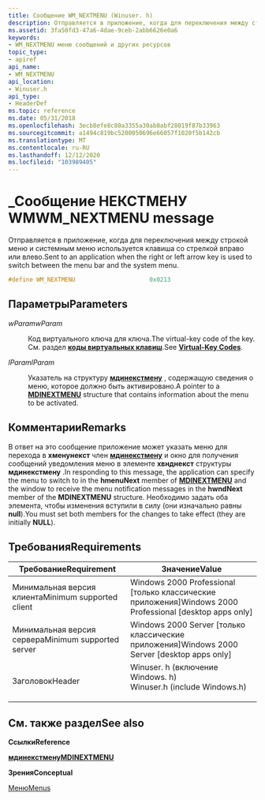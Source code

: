```yaml
---
title: Сообщение WM_NEXTMENU (Winuser. h)
description: Отправляется в приложение, когда для переключения между строкой меню и системным меню используется клавиша со стрелкой вправо или влево.
ms.assetid: 3fa50fd3-47a6-4dae-9ceb-2abb6626e0a6
keywords:
- WM_NEXTMENU меню сообщений и других ресурсов
topic_type:
- apiref
api_name:
- WM_NEXTMENU
api_location:
- Winuser.h
api_type:
- HeaderDef
ms.topic: reference
ms.date: 05/31/2018
ms.openlocfilehash: 3ecb8efe8c80a3355a30ab0abf28019f87b33963
ms.sourcegitcommit: a1494c819bc5200050696e66057f1020f5b142cb
ms.translationtype: MT
ms.contentlocale: ru-RU
ms.lasthandoff: 12/12/2020
ms.locfileid: "103989405"
---
```

# <a name="wm_nextmenu-message"></a><span data-ttu-id="57dc0-104">\_Сообщение НЕКСТМЕНУ WM</span><span class="sxs-lookup"><span data-stu-id="57dc0-104">WM\_NEXTMENU message</span></span>

<span data-ttu-id="57dc0-105">Отправляется в приложение, когда для переключения между строкой меню и системным меню используется клавиша со стрелкой вправо или влево.</span><span class="sxs-lookup"><span data-stu-id="57dc0-105">Sent to an application when the right or left arrow key is used to switch between the menu bar and the system menu.</span></span>


```C++
#define WM_NEXTMENU                     0x0213
```



## <a name="parameters"></a><span data-ttu-id="57dc0-106">Параметры</span><span class="sxs-lookup"><span data-stu-id="57dc0-106">Parameters</span></span>

<dl> <dt>

<span data-ttu-id="57dc0-107">*wParam*</span><span class="sxs-lookup"><span data-stu-id="57dc0-107">*wParam*</span></span> 
</dt> <dd>

<span data-ttu-id="57dc0-108">Код виртуального ключа для ключа.</span><span class="sxs-lookup"><span data-stu-id="57dc0-108">The virtual-key code of the key.</span></span> <span data-ttu-id="57dc0-109">См. раздел [**коды виртуальных клавиш**](/windows/desktop/inputdev/virtual-key-codes).</span><span class="sxs-lookup"><span data-stu-id="57dc0-109">See [**Virtual-Key Codes**](/windows/desktop/inputdev/virtual-key-codes).</span></span>

</dd> <dt>

<span data-ttu-id="57dc0-110">*lParam*</span><span class="sxs-lookup"><span data-stu-id="57dc0-110">*lParam*</span></span> 
</dt> <dd>

<span data-ttu-id="57dc0-111">Указатель на структуру [**мдинекстмену**](/windows/win32/api/winuser/ns-winuser-mdinextmenu) , содержащую сведения о меню, которое должно быть активировано.</span><span class="sxs-lookup"><span data-stu-id="57dc0-111">A pointer to a [**MDINEXTMENU**](/windows/win32/api/winuser/ns-winuser-mdinextmenu) structure that contains information about the menu to be activated.</span></span>

</dd> </dl>

## <a name="remarks"></a><span data-ttu-id="57dc0-112">Комментарии</span><span class="sxs-lookup"><span data-stu-id="57dc0-112">Remarks</span></span>

<span data-ttu-id="57dc0-113">В ответ на это сообщение приложение может указать меню для перехода в **хменунекст** член [**мдинекстмену**](/windows/win32/api/winuser/ns-winuser-mdinextmenu) и окно для получения сообщений уведомления меню в элементе **хвнднекст** структуры **мдинекстмену** .</span><span class="sxs-lookup"><span data-stu-id="57dc0-113">In responding to this message, the application can specify the menu to switch to in the **hmenuNext** member of [**MDINEXTMENU**](/windows/win32/api/winuser/ns-winuser-mdinextmenu) and the window to receive the menu notification messages in the **hwndNext** member of the **MDINEXTMENU** structure.</span></span> <span data-ttu-id="57dc0-114">Необходимо задать оба элемента, чтобы изменения вступили в силу (они изначально равны **null**).</span><span class="sxs-lookup"><span data-stu-id="57dc0-114">You must set both members for the changes to take effect (they are initially **NULL**).</span></span>

## <a name="requirements"></a><span data-ttu-id="57dc0-115">Требования</span><span class="sxs-lookup"><span data-stu-id="57dc0-115">Requirements</span></span>



| <span data-ttu-id="57dc0-116">Требование</span><span class="sxs-lookup"><span data-stu-id="57dc0-116">Requirement</span></span> | <span data-ttu-id="57dc0-117">Значение</span><span class="sxs-lookup"><span data-stu-id="57dc0-117">Value</span></span> |
|-------------------------------------|----------------------------------------------------------------------------------------------------------|
| <span data-ttu-id="57dc0-118">Минимальная версия клиента</span><span class="sxs-lookup"><span data-stu-id="57dc0-118">Minimum supported client</span></span><br/> | <span data-ttu-id="57dc0-119">Windows 2000 Professional \[только классические приложения\]</span><span class="sxs-lookup"><span data-stu-id="57dc0-119">Windows 2000 Professional \[desktop apps only\]</span></span><br/>                                               |
| <span data-ttu-id="57dc0-120">Минимальная версия сервера</span><span class="sxs-lookup"><span data-stu-id="57dc0-120">Minimum supported server</span></span><br/> | <span data-ttu-id="57dc0-121">Windows 2000 Server \[только классические приложения\]</span><span class="sxs-lookup"><span data-stu-id="57dc0-121">Windows 2000 Server \[desktop apps only\]</span></span><br/>                                                     |
| <span data-ttu-id="57dc0-122">Заголовок</span><span class="sxs-lookup"><span data-stu-id="57dc0-122">Header</span></span><br/>                   | <dl> <span data-ttu-id="57dc0-123"><dt>Winuser. h (включение Windows. h)</dt></span><span class="sxs-lookup"><span data-stu-id="57dc0-123"><dt>Winuser.h (include Windows.h)</dt></span></span> </dl> |



## <a name="see-also"></a><span data-ttu-id="57dc0-124">См. также раздел</span><span class="sxs-lookup"><span data-stu-id="57dc0-124">See also</span></span>

<dl> <dt>

<span data-ttu-id="57dc0-125">**Ссылки**</span><span class="sxs-lookup"><span data-stu-id="57dc0-125">**Reference**</span></span>
</dt> <dt>

[<span data-ttu-id="57dc0-126">**мдинекстмену**</span><span class="sxs-lookup"><span data-stu-id="57dc0-126">**MDINEXTMENU**</span></span>](/windows/win32/api/winuser/ns-winuser-mdinextmenu)
</dt> <dt>

<span data-ttu-id="57dc0-127">**Зрения**</span><span class="sxs-lookup"><span data-stu-id="57dc0-127">**Conceptual**</span></span>
</dt> <dt>

[<span data-ttu-id="57dc0-128">Меню</span><span class="sxs-lookup"><span data-stu-id="57dc0-128">Menus</span></span>](menus.md)
</dt> </dl>

 

